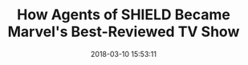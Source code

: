 ---
date: 2018-03-10 15:53:11
link:
  source: pocket
  source_url: https://getpocket.com
  text: How Agents of SHIELD Became Marvel's Best-Reviewed TV Show
  url: https://screenrant.com/agents-shield-best-marvel-show/
slug: how-agents-of-shield-became-marvel-s-best-reviewed-tv-show
source: pocket
title: How Agents of SHIELD Became Marvel's Best-Reviewed TV Show
syndicated:
- type: twitter
  url: https://twitter.com/roytang/statuses/972501618024419328/
---